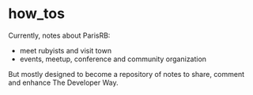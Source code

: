 how_tos
=======
Currently, notes about ParisRB:
* meet rubyists and visit town
* events, meetup, conference and community organization

But mostly designed to become a repository of notes to share, comment and enhance The Developer Way.
